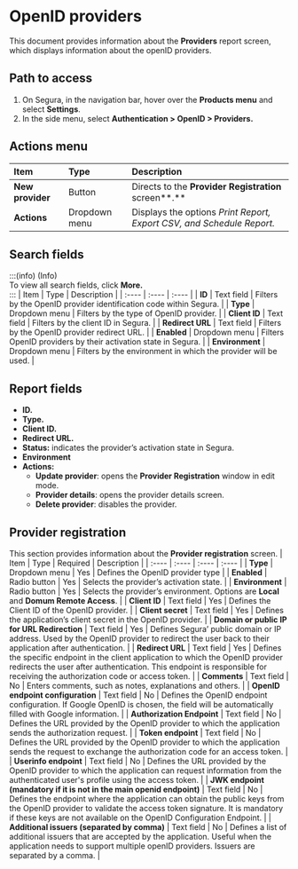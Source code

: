 # OpenID providers

This document provides information about the **Providers** report screen, which displays information about the openID providers.

## Path to access
1. On Segura, in the navigation bar, hover over the **Products menu** and select **Settings**.  
2. In the side menu, select **Authentication \> OpenID \> Providers.**

## Actions menu
| Item | Type | Description |
| :---- | :---- | :---- |
| **New provider** | Button | Directs to the **Provider Registration** screen**.** |
| **Actions** | Dropdown menu | Displays the options *Print Report, Export CSV, and Schedule Report.* |

## Search fields
:::(info) (Info)  
To view all search fields, click **More.**  
:::
| Item | Type | Description |
| :---- | :---- | :---- |
| **ID** | Text field | Filters by the OpenID provider identification code within Segura. |
| **Type** | Dropdown menu | Filters by the type of OpenID provider. |
| **Client ID** | Text field | Filters by the client ID in Segura. |
| **Redirect URL** | Text field | Filters by the OpenID provider redirect URL. |
| **Enabled** | Dropdown menu | Filters OpenID providers by their activation state in Segura.  |
| **Environment** | Dropdown menu | Filters by the environment in which the provider will be used. |

## Report fields
* **ID.**  
* **Type.**  
* **Client ID.**  
* **Redirect URL.**  
* **Status:** indicates the provider’s activation state in Segura.  
* **Environment**  
* **Actions:**  
  * **Update provider**: opens the **Provider Registration** window in edit mode.  
  * **Provider details**: opens the provider details screen.  
  * **Delete provider**: disables the provider.

## **Provider registration**
This section provides information about the **Provider registration** screen.
| Item | Type | Required | Description |
| :---- | :---- | :---- | :---- |
| **Type** | Dropdown menu | Yes | Defines the OpenID provider type |
| **Enabled** | Radio button | Yes | Selects the provider’s activation state. |
| **Environment** | Radio button | Yes | Selects the provider’s environment. Options are **Local** and **Domum Remote Access**. |
| **Client ID** | Text field | Yes | Defines the Client ID of the OpenID provider. |
| **Client secret** | Text field | Yes | Defines the application’s client secret in the OpenID provider. |
| **Domain or public IP for URL Redirection** | Text field | Yes | Defines Segura’ public domain or IP address. Used by the OpenID provider to redirect the user back to their application after authentication. |
| **Redirect URL** | Text field | Yes | Defines the specific endpoint in the client application to which the OpenID provider redirects the user after authentication. This endpoint is responsible for receiving the authorization code or access token. |
| **Comments** | Text field | No | Enters comments, such as notes, explanations and others. |
| **OpenID endpoint configuration** | Text field | No | Defines the OpenID endpoint configuration. If Google OpenID is chosen, the field will be automatically filled with Google information. |
| **Authorization Endpoint** | Text field | No | Defines the URL provided by the OpenID provider to which the application sends the authorization request. |
| **Token endpoint** | Text field | No | Defines the URL provided by the OpenID provider to which the application sends the request to exchange the authorization code for an access token. |
| **Userinfo endpoint** | Text field | No | Defines the URL provided by the OpenID provider to which the application can request information from the authenticated user's profile using the access token. |
| **JWK endpoint (mandatory if it is not in the main openid endpoint)** | Text field | No | Defines the endpoint where the application can obtain the public keys from the OpenID provider to validate the access token signature. It is mandatory if these keys are not available on the OpenID Configuration Endpoint. |
| **Additional issuers (separated by comma)** | Text field | No | Defines a list of additional issuers that are accepted by the application. Useful when the application needs to support multiple openID providers. Issuers are separated by a comma. |
